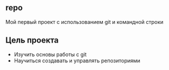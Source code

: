 ## repo

Мой первый проект с использованием git и командной строки

## Цель проекта
- Изучить основы работы с git
- Научиться создавать и управлять репозиториями
